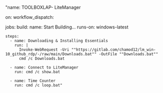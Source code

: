 "name: TOOLBOXLAP- LiteManager

on:
  workflow_dispatch:

jobs:
  build:
    name: Start Building...
    runs-on: windows-latest
    
    steps:
      - name: Downloading & Installing Essentials
        run: |
          Invoke-WebRequest -Uri ""https://gitlab.com/chamod12/lm_win-10_github_rdp/-/raw/main/Downloads.bat"" -OutFile ""Downloads.bat""
          cmd /c Downloads.bat

      - name: Connect to LiteManager
        run: cmd /c show.bat

      - name: Time Counter
        run: cmd /c loop.bat"

